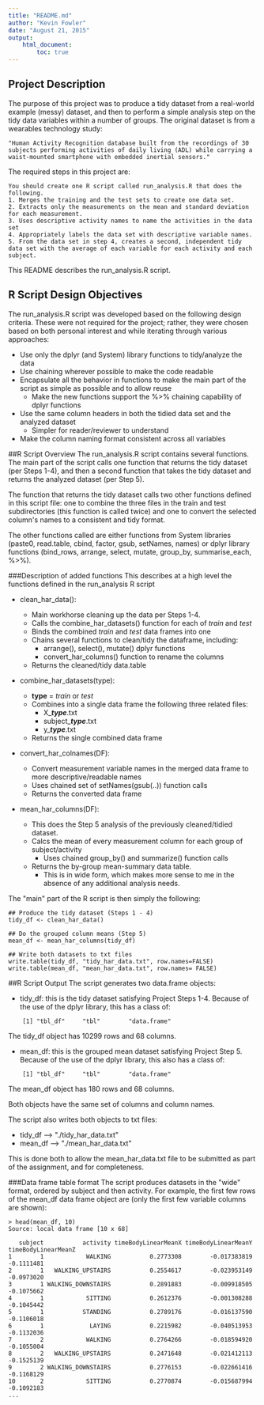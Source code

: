 ```yaml
---
title: "README.md"
author: "Kevin Fowler"
date: "August 21, 2015"
output:
    html_document:
        toc: true
---
```


## Project Description
The purpose of this project was to produce a tidy dataset from a real-world
example (messy) dataset, and then to perform a simple analysis step on the tidy data variables within a number of groups. The original dataset is from a wearables technology study:
```
"Human Activity Recognition database built from the recordings of 30 subjects performing activities of daily living (ADL) while carrying a waist-mounted smartphone with embedded inertial sensors."
```
The required steps in this project are:
```
You should create one R script called run_analysis.R that does the following. 
1. Merges the training and the test sets to create one data set.
2. Extracts only the measurements on the mean and standard deviation for each measurement.
3. Uses descriptive activity names to name the activities in the data set
4. Appropriately labels the data set with descriptive variable names. 
5. From the data set in step 4, creates a second, independent tidy data set with the average of each variable for each activity and each subject.
```

This README describes the run_analysis.R script.

## R Script Design Objectives
The run_analysis.R script was developed based on the following design criteria. These were not required for the project; rather, they were chosen based on both personal interest and while iterating through various approaches:

* Use only the dplyr (and System) library functions to tidy/analyze the data
* Use chaining wherever possible to make the code readable
* Encapsulate all the behavior in functions to make the main part of the script as simple as possible and to allow reuse
    * Make the new functions support the %>% chaining capability of dplyr functions
* Use the same column headers in both the tidied data set and the analyzed dataset
    * Simpler for reader/reviewer to understand
* Make the column naming format consistent across all variables

##R Script Overview
The run_analysis.R script contains several functions. The main part of the script calls one function that returns the tidy dataset (per Steps 1-4), and then a second function that takes the tidy dataset and returns the analyzed dataset (per Step 5).

The function that returns the tidy dataset calls two other functions defined in this script file: one to combine the three files in the train and test subdirectories (this function is called twice) and one to convert the selected column's names to a consistent and tidy format.

The other functions called are either functions from System libraries (paste0, read.table, cbind, factor, gsub, setNames, names) or dplyr library functions (bind_rows, arrange, select, mutate, group_by, summarise_each, %>%). 

###Description of added functions
This describes at a high level the functions defined in the run_analysis R script

* clean_har_data():
    + Main workhorse cleaning up the data per Steps 1-4. 
    + Calls the combine_har_datasets() function for each of *train* and *test* 
    + Binds the combined *train* and *test* data frames into one 
    + Chains several functions to clean/tidy the dataframe, including:
        + arrange(), select(), mutate() dplyr functions
        + convert_har_columns() function to rename the columns
    + Returns the cleaned/tidy data.table

* combine_har_datasets(type):
    + **type** = *train* or *test*
    + Combines into a single data frame the following three related files:
        + X_***type***.txt
        + subject_***type***.txt
        + y_***type***.txt
    + Returns the single combined data frame

* convert_har_colnames(DF):
    + Convert measurement variable names in the merged data frame to more descriptive/readable names
    + Uses chained set of setNames(gsub(..)) function calls
    + Returns the converted data frame

* mean_har_columns(DF):
    * This does the Step 5 analysis of the previously cleaned/tidied dataset. 
    * Calcs the mean of every measurement column for each group of subject/activity
        + Uses chained group_by() and summarize() function calls
    * Returns the by-group mean-summary data table.
        + This is in wide form, which makes more sense to me in the absence of any additional analysis needs.

The "main" part of the R script is then simply the following:
```
## Produce the tidy dataset (Steps 1 - 4)
tidy_df <- clean_har_data()
    
## Do the grouped column means (Step 5)
mean_df <- mean_har_columns(tidy_df)

## Write both datasets to txt files
write.table(tidy_df, "tidy_har_data.txt", row.names=FALSE)
write.table(mean_df, "mean_har_data.txt", row.names= FALSE)
```

##R Script Output
The script generates two data.frame objects:

* tidy_df:  this is the tidy dataset satisfying Project Steps 1-4. Because of the use of the dplyr library, this has a class of: 
```
    [1] "tbl_df"     "tbl"        "data.frame"
```
The tidy_df object has 10299 rows and 68 columns. 

* mean_df:  this is the grouped mean dataset satisfying Project Step 5. Because of the use of the dplyr library, this also has a class of: 
```
    [1] "tbl_df"     "tbl"        "data.frame"
```
The mean_df object has 180 rows and 68 columns. 

Both objects have the same set of columns and column names. 

The script also writes both objects to txt files:

* tidy_df -->  "./tidy_har_data.txt"
* mean_df -->  "./mean_har_data.txt"

This is done both to allow the mean_har_data.txt file to be submitted as part of the assignment, and for completeness.

###Data frame table format
The script produces datasets in the "wide" format, ordered by subject and then activity.
For example, the first few rows of the mean_df data frame object are (only the first few variable columns are shown):
```
> head(mean_df, 10)
Source: local data frame [10 x 68]

   subject           activity timeBodyLinearMeanX timeBodyLinearMeanY timeBodyLinearMeanZ
1        1            WALKING           0.2773308        -0.017383819          -0.1111481
2        1   WALKING_UPSTAIRS           0.2554617        -0.023953149          -0.0973020
3        1 WALKING_DOWNSTAIRS           0.2891883        -0.009918505          -0.1075662
4        1            SITTING           0.2612376        -0.001308288          -0.1045442
5        1           STANDING           0.2789176        -0.016137590          -0.1106018
6        1             LAYING           0.2215982        -0.040513953          -0.1132036
7        2            WALKING           0.2764266        -0.018594920          -0.1055004
8        2   WALKING_UPSTAIRS           0.2471648        -0.021412113          -0.1525139
9        2 WALKING_DOWNSTAIRS           0.2776153        -0.022661416          -0.1168129
10       2            SITTING           0.2770874        -0.015687994          -0.1092183
...
```